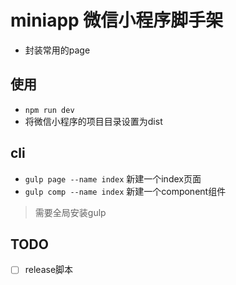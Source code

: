 # miniapp 微信小程序脚手架
- 封装常用的page
## 使用
- ```npm run dev```
- 将微信小程序的项目目录设置为dist

## cli
- ```gulp page --name index```  新建一个index页面
- ```gulp comp --name index```  新建一个component组件

>  需要全局安装gulp

## TODO
- [ ] release脚本